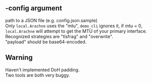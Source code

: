 ## -config argument

path to a JSON file (e.g. config.json.sample)
\
Only `local.Arachne` uses the "mtu", `demo_cli` ignores it, if mtu = 0, `local.Arachne` will attempt to get the MTU of your primary interface.
\
Recognized strategies are "tlsfrag" and "overwrite".
\
"payload" should be base64-encoded.

## Warning
Haven't implemented DoH padding.
\
Two tools are both very buggy.
